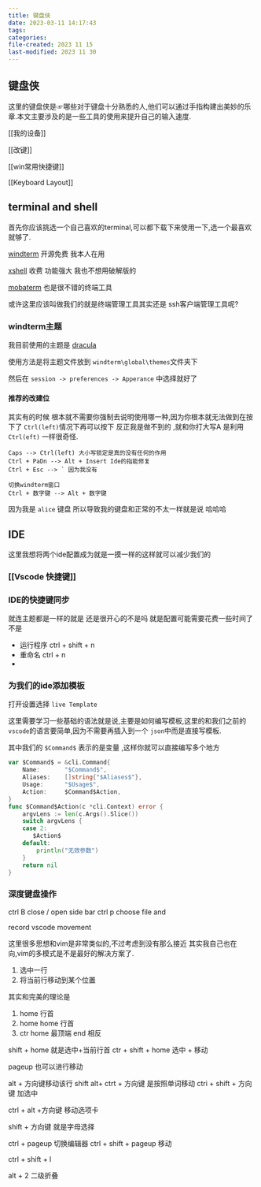 ```yaml
---
title: 键盘侠
date: 2023-03-11 14:17:43
tags:
categories:
file-created: 2023 11 15
last-modified: 2023 11 30
---
```


## 键盘侠 

这里的键盘侠是☞哪些对于键盘十分熟悉的人,他们可以通过手指构建出美妙的乐章.本文主要涉及的是一些工具的使用来提升自己的输入速度.

[[我的设备]]

[[改键]]

[[win常用快捷键]]

[[Keyboard Layout]]



## terminal and shell

首先你应该挑选一个自己喜欢的terminal,可以都下载下来使用一下,选一个最喜欢就够了.

[windterm]() 开源免费 我本人在用

[xshell]() 收费 功能强大 我也不想用破解版的 

[mobaterm]() 也是很不错的终端工具

或许这里应该叫做我们的就是终端管理工具其实还是 ssh客户端管理工具呢?



### windterm主题

我目前使用的主题是 [dracula]()

使用方法是将主题文件放到 `windterm\global\themes`文件夹下

然后在  `session -> preferences -> Apperance` 中选择就好了

#### 推荐的改建位

其实有的时候 根本就不需要你强制去说明使用哪一种,因为你根本就无法做到在按下了 `Ctrl(left)`情况下再可以按下 反正我是做不到的 ,就和你打大写A 是利用 `Ctrl(eft)` 一样很奇怪.

```
Caps --> Ctrl(left) 大小写锁定是真的没有任何的作用
Ctrl + PaDn --> Alt + Insert Ide的指能修复
Ctrl + Esc --> ` 因为我没有

切换windterm窗口
Ctrl + 数字键 --> Alt + 数字键 
```

因为我是 `alice` 键盘 所以导致我的键盘和正常的不太一样就是说 哈哈哈



## IDE

这里我想将两个ide配置成为就是一摸一样的这样就可以减少我们的

### [[Vscode 快捷键]]


### IDE的快捷键同步

就连主题都是一样的就是 还是很开心的不是吗 就是配置可能需要花费一些时间了 不是

* 运行程序 ctrl + shift + n
* 重命名 ctrl + n 
* 

### 为我们的ide添加模板

打开设置选择 `live Template`

这里需要学习一些基础的语法就是说,主要是如何编写模板,这里的和我们之前的 `vscode`的语言要简单,因为不需要再插入到一个 `json`中而是直接写模板.

其中我们的 `$Command$` 表示的是变量 ,这样你就可以直接编写多个地方

```go
var $Command$ = &cli.Command{
	Name:		"$Command$",
	Aliases:	[]string{"$Aliases$"},
	Usage:		"$Usage$",
	Action:		$Command$Action,
}
func $Command$Action(c *cli.Context) error {
	argvLens := len(c.Args().Slice())
	switch argvLens {
	case 2:
       $Action$
	default:
		println("无效参数")
	}
	return nil
}
```



### 深度键盘操作 

ctrl B close / open side bar
ctrl p choose file and 

record vscode movement

这里很多思想和vim是非常类似的,不过考虑到没有那么接近 
其实我自己也在向,vim的多模式是不是最好的解决方案了. 


1. 选中一行
2. 将当前行移动到某个位置


其实和完美的理论是
1. home 行首 
2. home home 行首
3. ctr home 最顶端
end 相反

shift + home 就是选中+当前行首
ctr + shift + home 选中 + 移动 

pageup 也可以进行移动 

alt + 方向键移动该行 
shift alt+ 
ctrt + 方向键 是按照单词移动
ctri + shift + 方向键 加选中

ctrl + alt +方向键 移动选项卡 

shift + 方向键 就是字母选择 

ctrl + pageup 切换编辑器
ctrl + shift + pageup 移动

ctrl + shift + l

alt + 2 二级折叠


